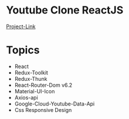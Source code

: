 # Youtube Clone ReactJS

[Project-Link](https://youtubeclone99.netlify.app//)

# Topics
- React
- Redux-Toolkit
- Redux-Thunk
- React-Router-Dom v6.2
- Material-UI-Icon
- Axios-api
- Google-Cloud-Youtube-Data-Api
- Css Responsive Design


